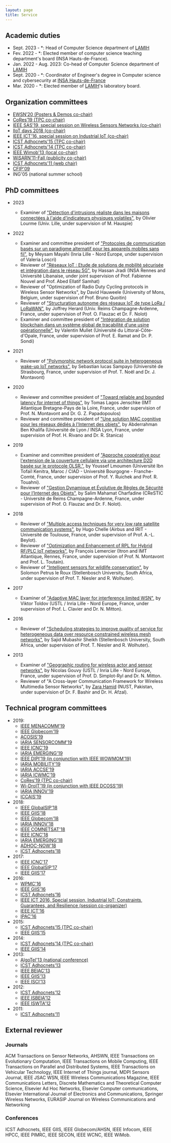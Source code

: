 ```yaml
---
layout: page
title: Service
---
```


## Academic duties

* Sept. 2023 - *: Head of Computer Science department of [LAMIH](https://www.uphf.fr/LAMIH/en/computer-science)
* Fev. 2022 - *: Elected member of computer science teaching department's board (INSA Hauts-de-France).
* Jan. 2022 - Aug. 2023: Co-head of Computer Science department of [LAMIH](https://www.uphf.fr/LAMIH/en/computer-science)
* Sept. 2020 - *: Coordinator of Engineer's degree in Computer science and cybersecurity at [INSA Hauts-de-France](https://www.insa-hautsdefrance.fr/)
* Mar. 2020 - *: Elected member of [LAMIH](https://www.uphf.fr/LAMIH/en/computer-science)'s laboratory board.


## Organization committees

* [EWSN’20 (Posters & Demos co-chair)](http://ewsn2020.conf.citi-lab.fr/)
* [CoRes’19 (TPC co-chair)](https://www.irit.fr/cores2019/)
* [IEEE SAS'19, special session on Wireless Sensors Networks (co-chair)](http://sensorapps.org/pages/special-sessions-0)
* [IIoT days 2018 (co-chair)](http://iiot-2018.cnrs.fr/)
* [IEEE ICT'16, special session on Industrial IoT (co-chair)](https://ict-2016.org/pdf/ICT-2016_SS10-Call_for_Papers.pdf)
* [ICST Adhocnets'15 (TPC co-chair)](http://adhocnets.org/2015/show/home)
* [ICST Adhocnets'14 (TPC co-chair)](http://adhocnets.org/2014/show/home)
* [IEEE Wimob'13 (local co-chair)](http://conferences.computer.org/wimob2013/)
* [WiSARN'11-Fall (publicity co-chair)](http://researchers.lille.inria.fr/~mitton/WiSARN-fall2011/)
* [ICST Adhocnets'11 (web chair)](http://adhocnets.org/2011/)
* [CFIP'09](http://cfip2009.u-strasbg.fr/)
* ING'05 (national summer school)

## PhD committees

* 2023
   * Examiner of ["Détection d'intrusions réaliste dans les maisons connectées à l'aide d'indicateurs physiques volatiles"](https://www.theses.fr/s332372), by Olivier Lourme (Univ. Lille, under supervision of M. Hauspie)

* 2022
   * Examiner and committee president of ["Protocoles de communication basés sur un paradigme alternatif pour les appareils mobiles sans fil"](https://theses.fr/s333270), by Meysam Mayahi (Inria Lille - Nord Europe, under supervision of Valeria Loscri)
   * Reviewer of ["Réseaux IoT : Etude de solutions de mobilité sécurisée et intégration dans le réseau 5G"](https://theses.fr/s353064), by Hassan Jradi (INSA Rennes and Université Libanaise, under joint supervision of Prof. Fabienne Nouvel and Prof. Abed Ellatif Samhat)
   * Reviewer of "Optimization of Radio Duty Cycling protocols in Wireless Sensor Networks", by David Hauweele (University of Mons, Belgium, under supervision of Prof. Bruno Quoitin)
   * Reviewer of ["Structuration autonome des réseaux IoT de type LoRa / LoRaWAN"](https://www.theses.fr/2022REIMS003), by Joffrey Herard (Univ. Reims Champagne-Ardenne, France, under supervision of Prof. O. Flauzac et Dr. F. Nolot)
   * Examiner and committee president of ["Intégration de solution blockchain dans un système global de traçabilité d'une usine opérationnelle"](https://www.theses.fr/s280716), by Valentin Mullet (Université du Littoral-Côte-d'Opale, France, under supervision of Prof. E. Ramat and Dr. P. Sondi)  
* 2021
    * Reviewer of ["Polymorphic network protocol suite in heterogeneous wake-up IoT networks"](http://www.theses.fr/s270169), by Sebastian lucas Sampayo (Université de Strasbourg, France, under supervision of Prof. T. Noël and Dr. J. Montavont)  
* 2020
    * Reviewer and committee president of ["Toward reliable and bounded latency for internet of things"](http://www.theses.fr/2020IMTA0222), by Tomas Lagos Jenschke (IMT Atlantique Bretagne-Pays de la Loire, France, under supervision of Prof. N. Montavont and Dr. G. Z. Papadopoulos)  
    * Reviewer and committee president of ["Une solution MAC cognitive pour les réseaux dédiés à l'Internet des objets"](https://www.theses.fr/), by Abderrahman Ben Khalifa (Université de Lyon / INSA Lyon, France, under supervision of Prof. H. Rivano and Dr. R. Stanica)
* 2019
    * Examiner and committee president of ["Approche coopérative pour l'extension de la couverture cellulaire via une architecture D2D
basée sur le protocole OLSR."](https://www.theses.fr/s198584), by Youssef Lmoumen (Université Ibn Tofaïl Kenitra, Maroc / CIAD - Université Bourgogne - Franche-Comté, France, under supervision of Prof. Y. Ruichek and Prof. R. Touahni).
    * Reviewer of ["Gestion Dynamique et Évolutive de Règles de Sécurité pour l’Internet des Objets"](http://www.theses.fr/s144202), by Salim Mahamat Charfadine (CReSTIC - Université de Reims Champagne-Ardenne, France, under supervision of Prof. O. Flauzac and Dr. F. Nolot).
* 2018
    * Reviewer of ["Multiple access techniques for very low rate satellite communication systems"](http://www.theses.fr/s147336), by Hugo Chelle (Airbus and IRIT - Université de Toulouse, France, under supervision of Prof. A.-L. Beylot).
    * Reviewer of ["Optimization and Enhancement of RPL for Hybrid RF/PLC IoT networks"](http://www.theses.fr/s201637), by François Lemercier (Itron and IMT Atlantique, Rennes, France, under supervision of Prof. N. Montavont and Prof. L. Toutain).
    * Reviewer of ["Intelligent sensors for wildlife conservation"](http://dsp.sun.ac.za/~trn/postgraduates.html), by Solomon Petrus le Roux (Stellenbosch University, South Africa, under supervision of Prof. T. Niesler and R. Wolhuter).
* 2017
    * Examiner of  ["Adaptive MAC layer for interference limited WSN"](https://www.theses.fr/201051729), by Viktor Toldov (USTL / Inria Lille - Nord Europe, France, under supervision of Prof. L. Clavier and Dr. N. Mitton).
* 2016
    * Reviewer of ["Scheduling strategies to improve quality of service for heterogeneous data over resource constrained wireless mesh networks"](http://scholar.sun.ac.za/handle/10019.1/101222?show=full), by Sajid Mubashir Sheikh (Stellenbosch University, South Africa, under supervision of Prof. T. Niesler and R. Wolhuter).
* 2013
    * Examiner of ["Geographic routing for wireless actor and sensor networks"](https://www.theses.fr/2013LIL10185), by Nicolas Gouvy (USTL / Inria Lille - Nord Europe, France, under supervision of Prof. D. Simplot-Ryl and Dr. N. Mitton.
    * Reviewer of "A Cross-layer Communication Framework for Wireless Multimedia Sensor Networks", by [Zara Hamid](http://ww3.comsats.edu.pk/faculty/FacultyDetails.aspx?Uid=2092) (NUST, Pakistan, under supervision of Dr. F. Bashir and Dr. H. Afzal).
    
## Technical program committees
* 2019:
    * [IEEE MENACOMM'19](http://menacomm2019.org/)
    * [IEEE Globecom'19](http://globecom2019.ieee-globecom.org)
    * [ACOSIS'19](http://www.acosis.org/index.html)
    * [IARIA SENSORCOMM'19](https://www.iaria.org/conferences2019/SENSORCOMM19.html)
    * [IEEE ICNC'19](http://www.conf-icnc.org/2019/)
    * [IARIA EMERGING'19](http://www.iaria.org/conferences2019/EMERGING19.html)
    * [IEEE DIPI'19 (in conjunction with IEEE WOWMOM'19)](http://cnd.iit.cnr.it/dipi2019/)
    * [IARIA MOBILITY'19](http://www.iaria.org/conferences2019/MOBILITY19.html)
    * [IARIA ACCSE'19](http://www.iaria.org/conferences2019/ACCSE19.html)
    * [IARIA ICWMC'19](http://www.iaria.org/conferences2019/ICWMC19.html)
    * [CoRes’19 (TPC co-chair)](https://www.irit.fr/cores2019/)
    * [Wi-DroIT'19 (in conjunction with IEEE DCOSS'19)](https://widroit2019.loria.fr/)
    * [IARIA INNOV'19](http://www.iaria.org/conferences2019/INNOV19.html)
    * [ICCAIS'19](http://www.iccais.tech/ctopicpf/)
* 2018: 
    * [IEEE GlobalSIP'18](https://2018.ieeeglobalsip.org/)
    * [IEEE GIIS'18](http://www.giis-conf.org/)
    * [IEEE Globecom'18](http://globecom2018.ieee-globecom.org)
    * [IARIA INNOV'18](http://www.iaria.org/conferences2018/INNOV18.html)
    * [IEEE COMNETSAT'18](http://comnetsat.org/)
    * [IEEE ICNC'18](http://www.conf-icnc.org/2018/)
    * [IARIA EMERGING'18](http://www.iaria.org/conferences2018/EMERGING18.html)
    * [ADHOC-NOW'18](http://conferences.imt-atlantique.fr/adhocnow2018/)
    * [ICST Adhocnets'18](http://adhocnets.org/2018/show/home)
* 2017: 
    * [IEEE ICNC'17](http://www.conf-icnc.org/2017/)
    * [IEEE GlobalSIP'17](http://www.2017.ieeeglobalsip.org)
    * [IEEE GIIS'17](http://www.giis-conf.org/)
* 2016: 
    * [WPMC'16](http://www.wpmc2016.org/)
    * [IEEE GIIS'16](http://www.giis-conf.org/)
    * [ICST Adhocnets'16](http://adhocnets.org/2016/show/home)
    * [IEEE ICT 2016, Special session, Industrial IoT: Constraints, Guarantees, and Resilience (session co-organizer)](http://ict-2016.org/#SS10)
    * [IEEE ICT'16](http://ict-2016.org/)
    * [IPAC'16](http://ipac.icc-conference.org/index.html)
* 2015: 
    * [ICST Adhocnets'15 (TPC co-chair)](http://adhocnets.org/2015/show/home)
    * [IEEE GIIS'15](http://www.giis-conf.org/)
* 2014: 
    * [ICST Adhocnets'14 (TPC co-chair)](http://adhocnets.org/2014/show/home)
    * [IEEE GIIS'14](http://www.giis-conf.org/)
* 2013: 
    * [AlgoTel'13 (national conference)](http://algotel2013.sciencesconf.org/)
    * [ICST Adhocnets'13](http://adhocnets.org/2013/show/home)
    * [IEEE BEIAC'13](http://www.mypels.org/beiac2013/)
    * [IEEE GIIS'13](http://www-l2ti.univ-paris13.fr/~giis2013/index.html)
    * [IEEE ISCI'13](http://isci2013.mypels.org/)
* 2012: 
    * [ICST Adhocnets'12](http://adhocnets.org/2012/show/home)
    * [IEEE ISBEIA'12](http://www.uitmrmi.org/isbeia2012/)
    * [IEEE ISWTA'12](http://www.mypels.org/iswta2012/)
* 2011: 
    * [ICST Adhocnets'11](http://www.adhocnets.org/)
    
## External reviewer

### Journals

ACM Transactions on Sensor Networks, AHSWN, IEEE Transactions on Evolutionary Computation, IEEE Transactions on Mobile Computing, IEEE Transactions on Parallel and Distributed Systems, IEEE Transactions on Vehicular Technology, IEEE Internet of Things journal, MDPI Sensors Journal, IEEE JSAC WSN, IEEE Wireless Communications Magazine, IEEE Communications Letters, Discrete Mathematics and Theoretical Computer Science, Elsevier Ad Hoc Networks, Elsevier Computer communications, Elsevier International Journal of Electronics and Communications, Springer Wireless Networks, EURASIP Journal on Wireless Communications and Networking

### Conferences

ICST Adhocnets, IEEE GIIS, IEEE Globecom/AHSN, IEEE Infocom, IEEE HPCC, IEEE PIMRC, IEEE SECON, IEEE WCNC, IEEE WiMob.
